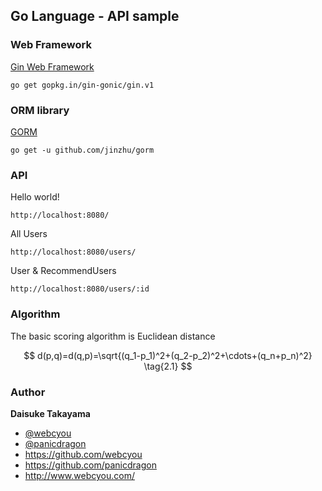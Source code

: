 ## Go Language - API sample




### Web Framework 

[Gin Web Framework](https://github.com/gin-gonic/gin)


```
go get gopkg.in/gin-gonic/gin.v1
```

### ORM library

[GORM](https://github.com/jinzhu/gorm)

```
go get -u github.com/jinzhu/gorm
```
	
### API
	
Hello world!
```$xslt
http://localhost:8080/
```

All Users
```
http://localhost:8080/users/
```

User & RecommendUsers
```
http://localhost:8080/users/:id
```

### Algorithm
The basic scoring algorithm is Euclidean distance

$$ d(p,q)=d(q,p)=\sqrt{(q_1-p_1)^2+(q_2-p_2)^2+\cdots+(q_n+p_n)^2} \tag{2.1} $$


	
### Author

**Daisuke Takayama**
* [@webcyou](https://twitter.com/webcyou)
* [@panicdragon](https://twitter.com/panicdragon)
* <https://github.com/webcyou>
* <https://github.com/panicdragon>
* <http://www.webcyou.com/>
